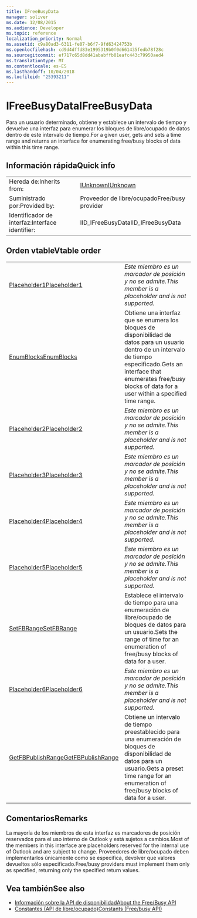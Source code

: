 ```yaml
---
title: IFreeBusyData
manager: soliver
ms.date: 12/08/2015
ms.audience: Developer
ms.topic: reference
localization_priority: Normal
ms.assetid: c9a80ad3-6311-fe07-b6f7-9fd63424753b
ms.openlocfilehash: cd9d4dffd83e1995319b0f0d661435fedb78f28c
ms.sourcegitcommit: ef717c65d8dd41ababffb01eafc443c79950aed4
ms.translationtype: MT
ms.contentlocale: es-ES
ms.lasthandoff: 10/04/2018
ms.locfileid: "25393211"
---
```

# <a name="ifreebusydata"></a><span data-ttu-id="056b8-102">IFreeBusyData</span><span class="sxs-lookup"><span data-stu-id="056b8-102">IFreeBusyData</span></span>

<span data-ttu-id="056b8-103">Para un usuario determinado, obtiene y establece un intervalo de tiempo y devuelve una interfaz para enumerar los bloques de libre/ocupado de datos dentro de este intervalo de tiempo.</span><span class="sxs-lookup"><span data-stu-id="056b8-103">For a given user, gets and sets a time range and returns an interface for enumerating free/busy blocks of data within this time range.</span></span>
  
## <a name="quick-info"></a><span data-ttu-id="056b8-104">Información rápida</span><span class="sxs-lookup"><span data-stu-id="056b8-104">Quick info</span></span>

|||
|:-----|:-----|
|<span data-ttu-id="056b8-105">Hereda de:</span><span class="sxs-lookup"><span data-stu-id="056b8-105">Inherits from:</span></span>  <br/> |[<span data-ttu-id="056b8-106">IUnknown</span><span class="sxs-lookup"><span data-stu-id="056b8-106">IUnknown</span></span>](https://msdn.microsoft.com/library/33f1d79a-33fc-4ce5-a372-e08bda378332%28Office.15%29.aspx) <br/> |
|<span data-ttu-id="056b8-107">Suministrado por:</span><span class="sxs-lookup"><span data-stu-id="056b8-107">Provided by:</span></span>  <br/> |<span data-ttu-id="056b8-108">Proveedor de libre/ocupado</span><span class="sxs-lookup"><span data-stu-id="056b8-108">Free/busy provider</span></span>  <br/> |
|<span data-ttu-id="056b8-109">Identificador de interfaz:</span><span class="sxs-lookup"><span data-stu-id="056b8-109">Interface identifier:</span></span>  <br/> |<span data-ttu-id="056b8-110">IID_IFreeBusyData</span><span class="sxs-lookup"><span data-stu-id="056b8-110">IID_IFreeBusyData</span></span>  <br/> |
   
## <a name="vtable-order"></a><span data-ttu-id="056b8-111">Orden vtable</span><span class="sxs-lookup"><span data-stu-id="056b8-111">Vtable order</span></span>

|||
|:-----|:-----|
|[<span data-ttu-id="056b8-112">Placeholder1</span><span class="sxs-lookup"><span data-stu-id="056b8-112">Placeholder1</span></span>](ifreebusydata-placeholder1.md) <br/> | <span data-ttu-id="056b8-113">*Este miembro es un marcador de posición y no se admite.*</span><span class="sxs-lookup"><span data-stu-id="056b8-113">*This member is a placeholder and is not supported.*</span></span>  <br/> |
|[<span data-ttu-id="056b8-114">EnumBlocks</span><span class="sxs-lookup"><span data-stu-id="056b8-114">EnumBlocks</span></span>](ifreebusydata-enumblocks.md) <br/> |<span data-ttu-id="056b8-115">Obtiene una interfaz que se enumera los bloques de disponibilidad de datos para un usuario dentro de un intervalo de tiempo especificado.</span><span class="sxs-lookup"><span data-stu-id="056b8-115">Gets an interface that enumerates free/busy blocks of data for a user within a specified time range.</span></span>  <br/> |
|[<span data-ttu-id="056b8-116">Placeholder2</span><span class="sxs-lookup"><span data-stu-id="056b8-116">Placeholder2</span></span>](ifreebusydata-placeholder2.md) <br/> | <span data-ttu-id="056b8-117">*Este miembro es un marcador de posición y no se admite.*</span><span class="sxs-lookup"><span data-stu-id="056b8-117">*This member is a placeholder and is not supported.*</span></span>  <br/> |
|[<span data-ttu-id="056b8-118">Placeholder3</span><span class="sxs-lookup"><span data-stu-id="056b8-118">Placeholder3</span></span>](ifreebusydata-placeholder3.md) <br/> | <span data-ttu-id="056b8-119">*Este miembro es un marcador de posición y no se admite.*</span><span class="sxs-lookup"><span data-stu-id="056b8-119">*This member is a placeholder and is not supported.*</span></span>  <br/> |
|[<span data-ttu-id="056b8-120">Placeholder4</span><span class="sxs-lookup"><span data-stu-id="056b8-120">Placeholder4</span></span>](ifreebusydata-placeholder4.md) <br/> | <span data-ttu-id="056b8-121">*Este miembro es un marcador de posición y no se admite.*</span><span class="sxs-lookup"><span data-stu-id="056b8-121">*This member is a placeholder and is not supported.*</span></span>  <br/> |
|[<span data-ttu-id="056b8-122">Placeholder5</span><span class="sxs-lookup"><span data-stu-id="056b8-122">Placeholder5</span></span>](ifreebusydata-placeholder5.md) <br/> | <span data-ttu-id="056b8-123">*Este miembro es un marcador de posición y no se admite.*</span><span class="sxs-lookup"><span data-stu-id="056b8-123">*This member is a placeholder and is not supported.*</span></span>  <br/> |
|[<span data-ttu-id="056b8-124">SetFBRange</span><span class="sxs-lookup"><span data-stu-id="056b8-124">SetFBRange</span></span>](ifreebusydata-setfbrange.md) <br/> |<span data-ttu-id="056b8-125">Establece el intervalo de tiempo para una enumeración de libre/ocupado de bloques de datos para un usuario.</span><span class="sxs-lookup"><span data-stu-id="056b8-125">Sets the range of time for an enumeration of free/busy blocks of data for a user.</span></span>  <br/> |
|[<span data-ttu-id="056b8-126">Placeholder6</span><span class="sxs-lookup"><span data-stu-id="056b8-126">Placeholder6</span></span>](ifreebusydata-placeholder6.md) <br/> | <span data-ttu-id="056b8-127">*Este miembro es un marcador de posición y no se admite.*</span><span class="sxs-lookup"><span data-stu-id="056b8-127">*This member is a placeholder and is not supported.*</span></span>  <br/> |
|[<span data-ttu-id="056b8-128">GetFBPublishRange</span><span class="sxs-lookup"><span data-stu-id="056b8-128">GetFBPublishRange</span></span>](ifreebusydata-getfbpublishrange.md) <br/> |<span data-ttu-id="056b8-129">Obtiene un intervalo de tiempo preestablecido para una enumeración de bloques de disponibilidad de datos para un usuario.</span><span class="sxs-lookup"><span data-stu-id="056b8-129">Gets a preset time range for an enumeration of free/busy blocks of data for a user.</span></span>  <br/> |
   
## <a name="remarks"></a><span data-ttu-id="056b8-130">Comentarios</span><span class="sxs-lookup"><span data-stu-id="056b8-130">Remarks</span></span>

<span data-ttu-id="056b8-131">La mayoría de los miembros de esta interfaz es marcadores de posición reservados para el uso interno de Outlook y está sujetos a cambios.</span><span class="sxs-lookup"><span data-stu-id="056b8-131">Most of the members in this interface are placeholders reserved for the internal use of Outlook and are subject to change.</span></span> <span data-ttu-id="056b8-132">Proveedores de libre/ocupado deben implementarlos únicamente como se especifica, devolver que valores devueltos sólo especificado.</span><span class="sxs-lookup"><span data-stu-id="056b8-132">Free/busy providers must implement them only as specified, returning only the specified return values.</span></span>
  
## <a name="see-also"></a><span data-ttu-id="056b8-133">Vea también</span><span class="sxs-lookup"><span data-stu-id="056b8-133">See also</span></span>

- [<span data-ttu-id="056b8-134">Información sobre la API de disponibilidad</span><span class="sxs-lookup"><span data-stu-id="056b8-134">About the Free/Busy API</span></span>](about-the-free-busy-api.md)
- [<span data-ttu-id="056b8-135">Constantes (API de libre/ocupado)</span><span class="sxs-lookup"><span data-stu-id="056b8-135">Constants (Free/busy API)</span></span>](constants-free-busy-api.md)

